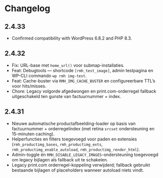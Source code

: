 # Changelog

## 2.4.33
- Confirmed compatibility with WordPress 6.8.2 and PHP 8.3.

## 2.4.32
- Fix: URL-base met `home_url()` voor submap-installaties.
- Feat: Debugtools — shortcode `[rmh_test_image]`, admin testpagina en WP-CLI commando `wp rmh img-test`.
- Feat: Cache-buster via `RMH_IMG_CACHE_BUSTER` en configureerbare TTL’s voor hits/misses.
- Chore: Legacy volgorde afgedwongen en print.com-orderregel fallback uitgeschakeld ten gunste van factuurnummer + index.

## 2.4.31
- Nieuwe automatische productafbeelding-loader op basis van factuurnummer + orderregelindex (met retina `srcset` ondersteuning en 15-minuten caching).
- Helperfuncties en filters toegevoegd voor paden en extensies (`rmh_productimg_bases`, `rmh_productimg_exts`, `rmh_productimg_enable_autoload`, `rmh_productimg_render_html`).
- Admin-toggle én `RMH_DISABLE_LEGACY_IMAGES`-ondersteuning toegevoegd om legacy bijlagen als fallback uit te schakelen.
- Legacy print.com orderregel-koppeling verwijderd; fallback gebruikt bestaande bijlagen of placeholders wanneer autoload niets vindt.

